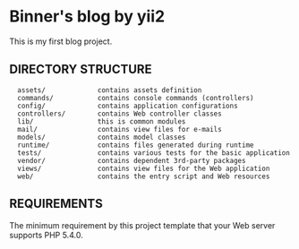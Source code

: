 Binner's blog by yii2
============================
This is my first blog project.


DIRECTORY STRUCTURE
-------------------

      assets/             contains assets definition
      commands/           contains console commands (controllers)
      config/             contains application configurations
      controllers/        contains Web controller classes
	  lib/                this is common modules
      mail/               contains view files for e-mails
      models/             contains model classes
      runtime/            contains files generated during runtime
      tests/              contains various tests for the basic application
      vendor/             contains dependent 3rd-party packages
      views/              contains view files for the Web application
      web/                contains the entry script and Web resources



REQUIREMENTS
------------

The minimum requirement by this project template that your Web server supports PHP 5.4.0.
